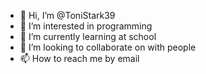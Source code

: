 - 👋 Hi, I’m @ToniStark39
- 👀 I’m interested in programming
- 🌱 I’m currently learning at school
- 💞️ I’m looking to collaborate on with people
- 📫 How to reach me by email 

<!---
ToniStark39/ToniStark39 is a ✨ special ✨ repository because its `README.md` (this file) appears on your GitHub profile.
You can click the Preview link to take a look at your changes.
--->

